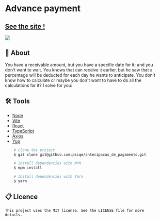 <h1>Advance payment</h1>
<div>
<h2>
    <a href="https://advance-payment.vercel.app/">  
        See the site ! 
    </a>
</h2>
    <img href="https://advance-payment.vercel.app/" src="https://ik.imagekit.io/psiqe/layout_readme_simulate_anticipation.png?ik-sdk-version=javascript-1.4.3&updatedAt=1675102466999">
</div>


## 📕 About
You have a receivable amount, but you have a specific date for it; and you don't want to wait. You knows that can receive it earlier, but he saw that a percentage will be deducted for each day he wants to anticipate. You don't know how to calculate or maybe you don't want to have to do all the calculations for it? I solve for you:


## 🛠️ Tools
- [Node](https://nodejs.org/en/)
- [Vite](https://vitejs.dev/)
- [React](https://pt-br.reactjs.org/)
- [TypeScript](https://www.typescriptlang.org/)
- [Axios](https://axios-http.com/ptbr/)
- [Yup](https://yarnpkg.com/package/yup)

```bash
    # Clone the project
    $ git clone git@github.com:psiqe/antecipacao_de_pagamento.git
```
```bash
    # Install dependencies with NPM
    $ npm install
```
```bash
    # Install dependencies with Yarn
    $ yarn
```

## 📋 Licence
    This project uses the MIT license. See the LICENSE file for more details.
